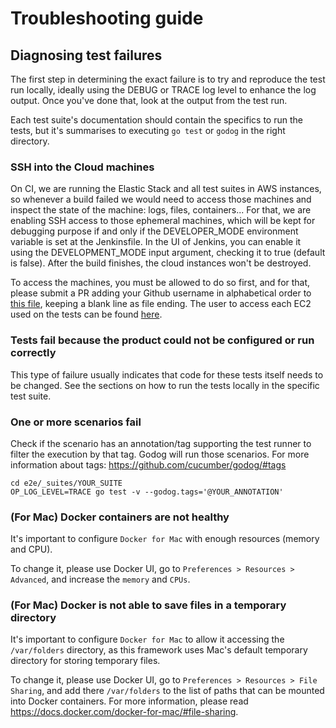 # Troubleshooting guide

## Diagnosing test failures
The first step in determining the exact failure is to try and reproduce the test run locally, ideally using the DEBUG or TRACE log level to enhance the log output. Once you've done that, look at the output from the test run.

Each test suite's documentation should contain the specifics to run the tests, but it's summarises to executing `go test` or `godog` in the right directory.

### SSH into the Cloud machines
On CI, we are running the Elastic Stack and all test suites in AWS instances, so whenever a build failed we would need to access those machines and inspect the state of the machine: logs, files, containers... For that, we are enabling SSH access to those ephemeral machines, which will be kept for debugging purpose if and only if the DEVELOPER_MODE environment variable is set at the Jenkinsfile. In the UI of Jenkins, you can enable it using the DEVELOPMENT_MODE input argument, checking it to true (default is false). After the build finishes, the cloud instances won't be destroyed.

To access the machines, you must be allowed to do so first, and for that, please submit a PR adding your Github username in alphabetical order to [this file](../.ci/ansible/github-ssh-keys), keeping a blank line as file ending. The user to access each EC2 used on the tests can be found [here](https://github.com/elastic/e2e-testing/blob/main/.ci/.e2e-platforms.yaml
).

### Tests fail because the product could not be configured or run correctly
This type of failure usually indicates that code for these tests itself needs to be changed. See the sections on how to run the tests locally in the specific test suite.

### One or more scenarios fail
Check if the scenario has an annotation/tag supporting the test runner to filter the execution by that tag. Godog will run those scenarios. For more information about tags: https://github.com/cucumber/godog/#tags

   ```shell
   cd e2e/_suites/YOUR_SUITE
   OP_LOG_LEVEL=TRACE go test -v --godog.tags='@YOUR_ANNOTATION'
   ```

### (For Mac) Docker containers are not healthy

It's important to configure `Docker for Mac` with enough resources (memory and CPU).

To change it, please use Docker UI, go to `Preferences > Resources > Advanced`, and increase the  `memory` and `CPUs`.

### (For Mac) Docker is not able to save files in a temporary directory

It's important to configure `Docker for Mac` to allow it accessing the `/var/folders` directory, as this framework uses Mac's default temporary directory for storing temporary files.

To change it, please use Docker UI, go to `Preferences > Resources > File Sharing`, and add there `/var/folders` to the list of paths that can be mounted into Docker containers. For more information, please read https://docs.docker.com/docker-for-mac/#file-sharing.
